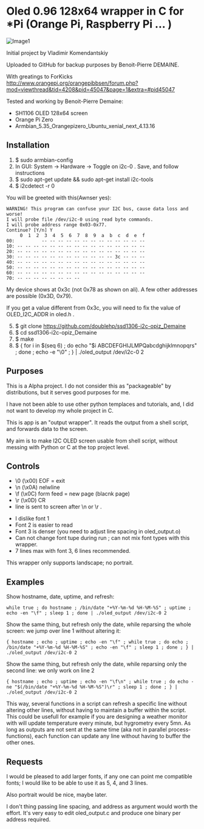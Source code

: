 Oled 0.96 128x64 wrapper in C for *Pi (Orange Pi, Raspberry Pi ... )
===

![Image1](https://github.com/sparkfun/SparkFun_CCS811_Arduino_Library/blob/master/extras/readme_picture.jpg)

Initial project by Vladimir Komendantskiy

Uploaded to GitHub for backup purposes by Benoit-Pierre DEMAINE.

With greatings to ForKicks
http://www.orangepi.org/orangepibbsen/forum.php?mod=viewthread&tid=4208&pid=45047&page=1&extra=#pid45047

Tested and working by Benoit-Pierre Demaine:
- SH1106 OLED 128x64 screen
- Orange Pi Zero
- Armbian_5.35_Orangepizero_Ubuntu_xenial_next_4.13.16

Installation
---

1. $ sudo armbian-config
2. In GUI: System -> Hardware -> Toggle on i2c-0 . Save, and follow instructions
3. $ sudo apt-get update && sudo apt-get install i2c-tools
4. $ i2cdetect -r 0

You will be greeted with this(Awnser yes):
```
WARNING! This program can confuse your I2C bus, cause data loss and worse!
I will probe file /dev/i2c-0 using read byte commands.
I will probe address range 0x03-0x77.
Continue? [Y/n] Y
     0  1  2  3  4  5  6  7  8  9  a  b  c  d  e  f
00:          -- -- -- -- -- -- -- -- -- -- -- -- --
10: -- -- -- -- -- -- -- -- -- -- -- -- -- -- -- --
20: -- -- -- -- -- -- -- -- -- -- -- -- -- -- -- --
30: -- -- -- -- -- -- -- -- -- -- -- -- 3c -- -- --
40: -- -- -- -- -- -- -- -- -- -- -- -- -- -- -- --
50: -- -- -- -- -- -- -- -- -- -- -- -- -- -- -- --
60: -- -- -- -- -- -- -- -- -- -- -- -- -- -- -- --
70: -- -- -- -- -- -- -- --
```

My device shows at 0x3c (not 0x78 as shown on ali). A few other addresses are possible (0x3D, 0x79).

If you get a value different from 0x3c, you will need to fix the value of OLED_I2C_ADDR in oled.h .

5. $ git clone https://github.com/doublehp/ssd1306-i2c-opiz_Demaine
6. $ cd ssd1306-i2c-opiz_Demaine
7. $ make
8. $ { for i in $(seq 6) ; do echo "$i ABCDEFGHIJLMPQabcdghijklmnopqrs" ; done ; echo -e "\0" ; } | ./oled_output /dev/i2c-0 2

Purposes
---

This is a Alpha project. I do not consider this as "packageable" by distributions, but it serves good purposes for me.

I have not been able to use other python templaces and tutorials, and, I did not want to develop my whole project in C.

This is app is an "output wrapper". It reads the output from a shell script, and forwards data to the screen.

My aim is to make I2C OLED screen usable from shell script, without messing with Python or C at the top project level.

Controls
---

* \0 (\x00) EOF = exit
* \n (\x0A) nelwline
* \f (\x0C) form feed = new page (blacnk page)
* \r (\x0D) CR 
* line is sent to screen after \n or \r .

- I dislike font 1
- Font 2 is easier to read
- Font 3 is denser (you need to adjust line spacing in oled_output.o)
- Can not change font tupe during run ; can not mix font types with this wrapper.
- 7 lines max with font 3, 6 lines recommended.

This wrapper only supports landscape; no portrait.

Examples
---

Show hostname, date, uptime, and refresh:
```
while true ; do hostname ; /bin/date "+%Y-%m-%d %H-%M-%S" ; uptime ; echo -en "\f" ; sleep 1 ; done | ./oled_output /dev/i2c-0 2
```

Show the same thing, but refresh only the date, while reparsing the whole screen: we jump over line 1 without altering it:
```
{ hostname ; echo ; uptime ; echo -en "\f" ; while true ; do echo ; /bin/date "+%Y-%m-%d %H-%M-%S" ; echo -en "\f" ; sleep 1 ; done ; } | ./oled_output /dev/i2c-0 2
```

Show the same thing, but refresh only the date, while reparsing only the second line: we only work on line 2
```
{ hostname ; echo ; uptime ; echo -en "\f\n" ; while true ; do echo -ne "$(/bin/date "+%Y-%m-%d %H-%M-%S")\r" ; sleep 1 ; done ; } | ./oled_output /dev/i2c-0 2
```

This way, several functions in a script can refresh a specific line without altering other lines, without having to maintain a buffer within the script. This could be usefull for example if you are designing a weather monitor with will update temperature every minute, but hygrometry every 5mn. As long as outputs are not sent at the same time (aka not in parallel process-functions), each function can update any line without having to buffer the other ones.

Requests
---

I would be pleased to add larger fonts, if any one can point me compatible fonts; I would like to be able to use it as 5, 4, and 3 lines.

Also portrait would be nice, maybe later.

I don't thing passing line spacing, and address as argument would worth the effort. It's very easy to edit oled_output.c and produce one binary per address required.



